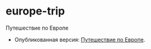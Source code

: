 # europe-trip
Путешествие по Европе

* Опубликованная версия: [Путешествие по Европе](https://konovalov-as.github.io/europe-trip/).
